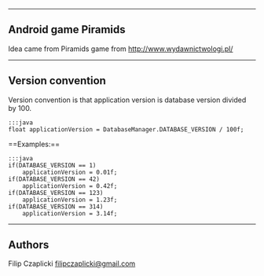 ---------------------
Android game Piramids
---------------------

Idea came from Piramids game from http://www.wydawnictwologi.pl/

------------------
Version convention
------------------

Version convention is that application version is database version divided by 100.

	:::java
	float applicationVersion = DatabaseManager.DATABASE_VERSION / 100f;

==Examples:==

	:::java
	if(DATABASE_VERSION == 1)
		applicationVersion = 0.01f;
	if(DATABASE_VERSION == 42)
		applicationVersion = 0.42f;
	if(DATABASE_VERSION == 123)
		applicationVersion = 1.23f;
	if(DATABASE_VERSION == 314)
		applicationVersion = 3.14f;

-------
Authors
-------

Filip <starsep> Czaplicki filipczaplicki@gmail.com
